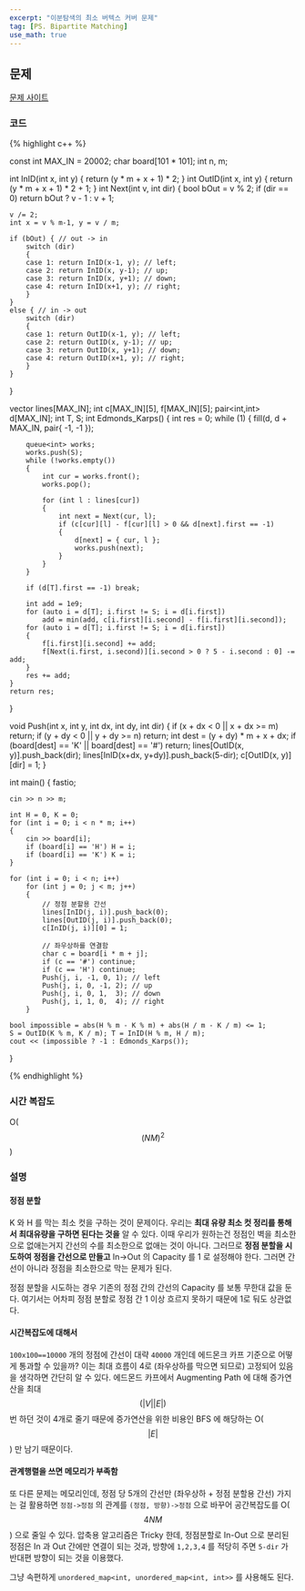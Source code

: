 ```yaml
---
excerpt: "이분탐색의 최소 버텍스 커버 문제"
tag: [PS. Bipartite Matching]
use_math: true
---
```


## 문제

[문제 사이트](https://www.acmicpc.net/problem/2414)

### 코드

{% highlight c++ %}

const int MAX_IN = 20002;
char board[101 * 101];
int n, m;

int InID(int x, int y) { return (y * m + x + 1) * 2; }
int OutID(int x, int y) { return (y * m + x + 1) * 2 + 1; }
int Next(int v, int dir) {
	bool bOut = v % 2;
	if (dir == 0) return bOut ? v - 1 : v + 1;

	v /= 2;
	int x = v % m-1, y = v / m;
	
	if (bOut) { // out -> in
		switch (dir)
		{
		case 1: return InID(x-1, y); // left;
		case 2: return InID(x, y-1); // up;
		case 3: return InID(x, y+1); // down;
		case 4: return InID(x+1, y); // right;
		}
	}
	else { // in -> out
		switch (dir)
		{
		case 1: return OutID(x-1, y); // left;
		case 2: return OutID(x, y-1); // up;
		case 3: return OutID(x, y+1); // down;
		case 4: return OutID(x+1, y); // right;
		}
	}
}

vector<int> lines[MAX_IN];
int c[MAX_IN][5], f[MAX_IN][5]; pair<int,int> d[MAX_IN];
int T, S;
int Edmonds_Karps()
{
	int res = 0;
	while (1)
	{
		fill(d, d + MAX_IN, pair{ -1, -1 });

		queue<int> works;
		works.push(S);
		while (!works.empty())
		{
			int cur = works.front();
			works.pop();
	
			for (int l : lines[cur])
			{
				int next = Next(cur, l);
				if (c[cur][l] - f[cur][l] > 0 && d[next].first == -1)
				{
					d[next] = { cur, l };
					works.push(next);
				}
			}
		}
	
		if (d[T].first == -1) break;
	
		int add = 1e9;
		for (auto i = d[T]; i.first != S; i = d[i.first])
			add = min(add, c[i.first][i.second] - f[i.first][i.second]);
		for (auto i = d[T]; i.first != S; i = d[i.first])
		{
			f[i.first][i.second] += add;
			f[Next(i.first, i.second)][i.second > 0 ? 5 - i.second : 0] -= add;
		}
		res += add;
	}
	return res;
}

void Push(int x, int y, int dx, int dy, int dir)
{
	if (x + dx < 0 || x + dx >= m) return;
	if (y + dy < 0 || y + dy >= n) return;
	int dest = (y + dy) * m + x + dx;
	if (board[dest] == 'K' || board[dest] == '#') return;
	lines[OutID(x, y)].push_back(dir);
	lines[InID(x+dx, y+dy)].push_back(5-dir);
	c[OutID(x, y)][dir] = 1;
}

int main()
{
	fastio;

	cin >> n >> m;
	
	int H = 0, K = 0;
	for (int i = 0; i < n * m; i++)
	{
		cin >> board[i];
		if (board[i] == 'H') H = i;
		if (board[i] == 'K') K = i;
	}
	
	for (int i = 0; i < n; i++)
		for (int j = 0; j < m; j++)
		{
			// 정점 분할용 간선
			lines[InID(j, i)].push_back(0);
			lines[OutID(j, i)].push_back(0);
			c[InID(j, i)][0] = 1;
	
			// 좌우상하를 연결함
			char c = board[i * m + j];
			if (c == '#') continue;
			if (c == 'H') continue;
			Push(j, i, -1, 0, 1); // left
			Push(j, i, 0, -1, 2); // up
			Push(j, i, 0, 1,  3); // down
			Push(j, i, 1, 0,  4); // right
		}
	
	bool impossible = abs(H % m - K % m) + abs(H / m - K / m) <= 1;
	S = OutID(K % m, K / m); T = InID(H % m, H / m);
	cout << (impossible ? -1 : Edmonds_Karps());
}

{% endhighlight %}


### 시간 복잡도

O($$(NM)^2$$)


### 설명

#### 정점 분할

K 와 H 를 막는 최소 컷을 구하는 것이 문제이다. 우리는 __최대 유량 최소 컷 정리를 통해서 최대유량을 구하면 된다는 것을__ 알 수 있다. 이때 우리가 원하는건 정점인 벽을 최소한으로 없애는거지 간선의 수를 최소한으로 없애는 것이 아니다. 그러므로 __정점 분할을 시도하여 정점을 간선으로 만들고__ In->Out 의 Capacity 를 1 로 설정해야 한다. 그러면 간선이 아니라 정점을 최소한으로 막는 문제가 된다. 

정점 분할을 시도하는 경우 기존의 정점 간의 간선의 Capacity 를 보통 무한대 값을 둔다. 여기서는 어차피 정점 분할로 정점 간 1 이상 흐르지 못하기 때문에 1로 둬도 상관없다.

#### 시간복잡도에 대해서

```100x100==10000``` 개의 정점에 간선이 대략 ```40000``` 개인데 에드몬크 카프 기준으로 어떻게 통과할 수 있을까? 이는 최대 흐름이 4로 (좌우상하를 막으면 되므로) 고정되어 있음을 생각하면 간단히 알 수 있다. 에드몬드 카프에서 Augmenting Path 에 대해 증가연산을 최대 $$(\vert V \vert \vert E \vert)$$ 번 하던 것이 4개로 줄기 때문에 증가연산을 위한 비용인 BFS 에 해당하는 O($$\vert E\vert$$) 만 남기 때문이다.

#### 관계행렬을 쓰면 메모리가 부족함

또 다른 문제는 메모리인데, 정점 당 5개의 간선만 (좌우상하 + 정점 분할용 간선) 가지는 걸 활용하면 ```정점->정점``` 의 관계를 ```(정점, 방향)->정점``` 으로 바꾸어 공간복잡도를 O($$4NM$$) 으로 줄일 수 있다. 압축용 알고리즘은 Tricky 한데, 정점분할로 In-Out 으로 분리된 정점은 In 과 Out 간에만 연결이 되는 것과, 방향에 ```1,2,3,4``` 를 적당히 주면 ```5-dir``` 가 반대편 방향이 되는 것을 이용했다.

그냥 속편하게 ```unordered_map<int, unordered_map<int, int>>``` 를 사용해도 된다.